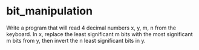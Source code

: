 # bit_manipulation
Write a program that will read 4 decimal numbers x, y, m, n from the keyboard. In x, replace the least significant m bits with the most significant m bits from y, then invert the n least significant bits in y.
